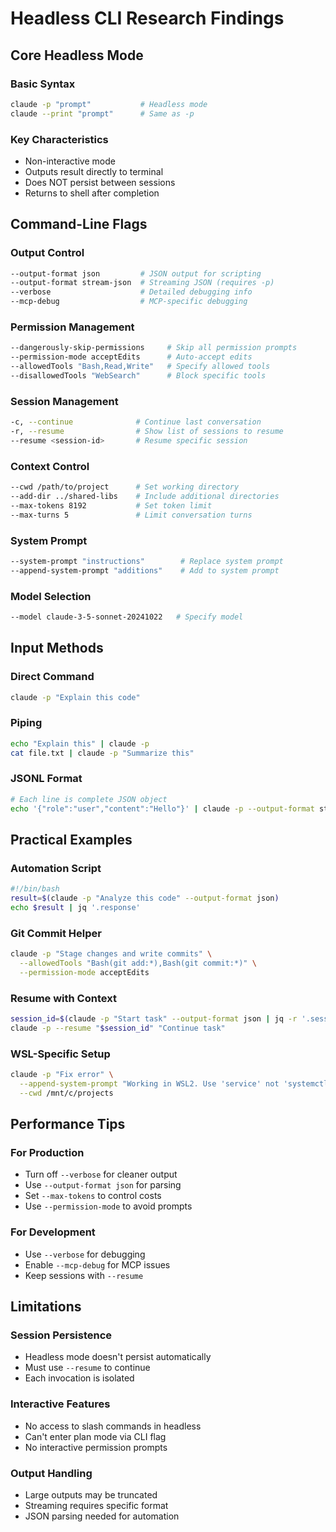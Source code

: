 # Headless CLI Research Findings

## Core Headless Mode

### Basic Syntax
```bash
claude -p "prompt"           # Headless mode
claude --print "prompt"      # Same as -p
```

### Key Characteristics
- Non-interactive mode
- Outputs result directly to terminal
- Does NOT persist between sessions
- Returns to shell after completion

## Command-Line Flags

### Output Control
```bash
--output-format json         # JSON output for scripting
--output-format stream-json  # Streaming JSON (requires -p)
--verbose                    # Detailed debugging info
--mcp-debug                  # MCP-specific debugging
```

### Permission Management
```bash
--dangerously-skip-permissions     # Skip all permission prompts
--permission-mode acceptEdits      # Auto-accept edits
--allowedTools "Bash,Read,Write"   # Specify allowed tools
--disallowedTools "WebSearch"      # Block specific tools
```

### Session Management
```bash
-c, --continue              # Continue last conversation
-r, --resume                # Show list of sessions to resume
--resume <session-id>       # Resume specific session
```

### Context Control
```bash
--cwd /path/to/project      # Set working directory
--add-dir ../shared-libs    # Include additional directories
--max-tokens 8192           # Set token limit
--max-turns 5               # Limit conversation turns
```

### System Prompt
```bash
--system-prompt "instructions"        # Replace system prompt
--append-system-prompt "additions"    # Add to system prompt
```

### Model Selection
```bash
--model claude-3-5-sonnet-20241022   # Specify model
```

## Input Methods

### Direct Command
```bash
claude -p "Explain this code"
```

### Piping
```bash
echo "Explain this" | claude -p
cat file.txt | claude -p "Summarize this"
```

### JSONL Format
```bash
# Each line is complete JSON object
echo '{"role":"user","content":"Hello"}' | claude -p --output-format stream-json
```

## Practical Examples

### Automation Script
```bash
#!/bin/bash
result=$(claude -p "Analyze this code" --output-format json)
echo $result | jq '.response'
```

### Git Commit Helper
```bash
claude -p "Stage changes and write commits" \
  --allowedTools "Bash(git add:*),Bash(git commit:*)" \
  --permission-mode acceptEdits
```

### Resume with Context
```bash
session_id=$(claude -p "Start task" --output-format json | jq -r '.session_id')
claude -p --resume "$session_id" "Continue task"
```

### WSL-Specific Setup
```bash
claude -p "Fix error" \
  --append-system-prompt "Working in WSL2. Use 'service' not 'systemctl'" \
  --cwd /mnt/c/projects
```

## Performance Tips

### For Production
- Turn off `--verbose` for cleaner output
- Use `--output-format json` for parsing
- Set `--max-tokens` to control costs
- Use `--permission-mode` to avoid prompts

### For Development
- Use `--verbose` for debugging
- Enable `--mcp-debug` for MCP issues
- Keep sessions with `--resume`

## Limitations

### Session Persistence
- Headless mode doesn't persist automatically
- Must use `--resume` to continue
- Each invocation is isolated

### Interactive Features
- No access to slash commands in headless
- Can't enter plan mode via CLI flag
- No interactive permission prompts

### Output Handling
- Large outputs may be truncated
- Streaming requires specific format
- JSON parsing needed for automation